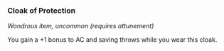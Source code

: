 ### Cloak of Protection

*Wondrous item, uncommon (requires attunement)*

You gain a +1 bonus to AC and saving throws while you wear this cloak.